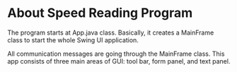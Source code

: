 # About Speed Reading Program
The program starts at App.java class. Basically, it creates a MainFrame class to start the whole Swing UI application.

All communication messages are going through the MainFrame class. This app consists of three main areas of GUI: tool bar, form panel, and text panel.